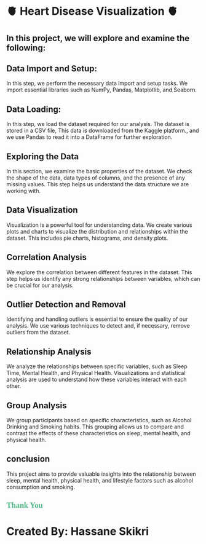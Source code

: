 # 🫀 Heart Disease Visualization 🫀
## In this project, we will explore and examine the following:
## Data Import and Setup:
In this step, we perform the necessary data import and setup tasks. We import essential libraries such as NumPy, Pandas, Matplotlib, and Seaborn.

## Data Loading:
In this step, we load the dataset required for our analysis. The dataset is stored in a CSV file, This data is downloaded from the Kaggle platform., and we use Pandas to read it into a DataFrame for further exploration.

## Exploring the Data
In this section, we examine the basic properties of the dataset. We check the shape of the data, data types of columns, and the presence of any missing values. This step helps us understand the data structure we are working with.

## Data Visualization
Visualization is a powerful tool for understanding data. We create various plots and charts to visualize the distribution and relationships within the dataset. This includes pie charts, histograms, and density plots.

## Correlation Analysis
We explore the correlation between different features in the dataset. This step helps us identify any strong relationships between variables, which can be crucial for our analysis.

## Outlier Detection and Removal
Identifying and handling outliers is essential to ensure the quality of our analysis. We use various techniques to detect and, if necessary, remove outliers from the dataset.

## Relationship Analysis
We analyze the relationships between specific variables, such as Sleep Time, Mental Health, and Physical Health. Visualizations and statistical analysis are used to understand how these variables interact with each other.

## Group Analysis
We group participants based on specific characteristics, such as Alcohol Drinking and Smoking habits. This grouping allows us to compare and contrast the effects of these characteristics on sleep, mental health, and physical health.
## conclusion 
This project aims to provide valuable insights into the relationship between sleep, mental health, physical health, and lifestyle factors such as alcohol consumption and smoking.


<h1 style="font-family: Trebuchet MS; font-size: 20px; color: #52b788; text-align: left; "><b>Thank You</b></h1>
<h1 style="font-family: "Trebuchet MS"; font-size: 1px; color: #264653; text-align: center; "> <b>Created By: Hassane Skikri</b></h1>
